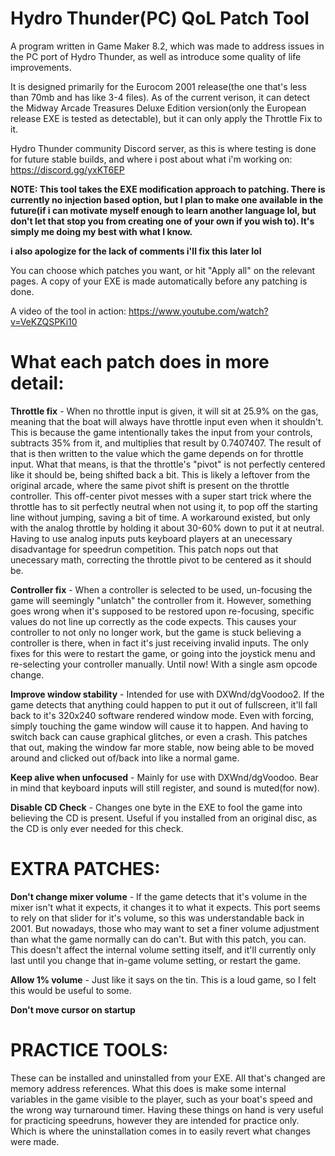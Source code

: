 # Hydro Thunder(PC) QoL Patch Tool

A program written in Game Maker 8.2, which was made to address issues in the PC port of Hydro Thunder, as well as introduce some quality of life improvements.

It is designed primarily for the Eurocom 2001 release(the one that's less than 70mb and has like 3-4 files). As of the current verison, it can detect the Midway Arcade Treasures Deluxe Edition version(only the European release EXE is tested as detectable), but it can only apply the Throttle Fix to it.

Hydro Thunder community Discord server, as this is where testing is done for future stable builds, and where i post about what i'm working on: https://discord.gg/yxKT6EP

**NOTE: This tool takes the EXE modification approach to patching. There is currently no injection based option, but I plan to make one available in the future(if i can motivate myself enough to learn another language lol, but don't let that stop you from creating one of your own if you wish to). It's simply me doing my best with what I know.**

**i also apologize for the lack of comments i'll fix this later lol**

You can choose which patches you want, or hit "Apply all" on the relevant pages. A copy of your EXE is made automatically before any patching is done.

A video of the tool in action: https://www.youtube.com/watch?v=VeKZQSPKi10

# What each patch does in more detail:
**Throttle fix** - When no throttle input is given, it will sit at 25.9% on the gas, meaning that the boat will always have throttle input even when it shouldn't. This is because the game intentionally takes the input from your controls, subtracts 35% from it, and multiplies that result by 0.7407407. The result of that is then written to the value which the game depends on for throttle input. What that means, is that the throttle's "pivot" is not perfectly centered like it should be, being shifted back a bit. This is likely a leftover from the original arcade, where the same pivot shift is present on the throttle controller. This off-center pivot messes with a super start trick where the throttle has to sit perfectly neutral when not using it, to pop off the starting line without jumping, saving a bit of time. A workaround existed, but only with the analog throttle by holding it about 30-60% down to put it at neutral. Having to use analog inputs puts keyboard players at an unecessary disadvantage for speedrun competition. This patch nops out that unecessary math, correcting the throttle pivot to be centered as it should be.

**Controller fix** - When a controller is selected to be used, un-focusing the game will seemingly "unlatch" the controller from it. However, something goes wrong when it's supposed to be restored upon re-focusing, specific values do not line up correctly as the code expects. This causes your controller to not only no longer work, but the game is stuck believing a controller is there, when in fact it's just receiving invalid inputs. The only fixes for this were to restart the game, or going into the joystick menu and re-selecting your controller manually. Until now! With a single asm opcode change.

**Improve window stability** - Intended for use with DXWnd/dgVoodoo2. If the game detects that anything could happen to put it out of fullscreen, it'll fall back to it's 320x240 software rendered window mode. Even with forcing, simply touching the game window will cause it to happen. And having to switch back can cause graphical glitches, or even a crash. This patches that out, making the window far more stable, now being able to be moved around and clicked out of/back into like a normal game.

**Keep alive when unfocused** - Mainly for use with DXWnd/dgVoodoo. Bear in mind that keyboard inputs will still register, and sound is muted(for now).

**Disable CD Check** - Changes one byte in the EXE to fool the game into believing the CD is present. Useful if you installed from an original disc, as the CD is only ever needed for this check.


# EXTRA PATCHES:
**Don't change mixer volume** - If the game detects that it's volume in the mixer isn't what it expects, it changes it to what it expects. This port seems to rely on that slider for it's volume, so this was understandable back in 2001. But nowadays, those who may want to set a finer volume adjustment than what the game normally can do can't. But with this patch, you can. This doesn't affect the internal volume setting itself, and it'll currently only last until you change that in-game volume setting, or restart the game.

**Allow 1% volume** - Just like it says on the tin. This is a loud game, so I felt this would be useful to some.

**Don't move cursor on startup**

# PRACTICE TOOLS:
These can be installed and uninstalled from your EXE. All that's changed are memory address references.
What this does is make some internal variables in the game visible to the player, such as your boat's speed and the wrong way turnaround timer. Having these things on hand is very useful for practicing speedruns, however they are intended for practice only. Which is where the uninstallation comes in to easily revert what changes were made.
